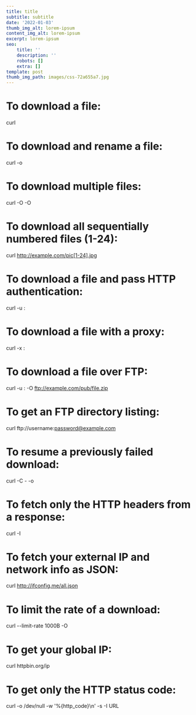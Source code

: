 ```yaml
---
title: title
subtitle: subtitle
date: '2022-01-03'
thumb_img_alt: lorem-ipsum
content_img_alt: lorem-ipsum
excerpt: lorem-ipsum
seo:
    title: ''
    description: ''
    robots: []
    extra: []
template: post
thumb_img_path: images/css-72a655a7.jpg
---
```


# To download a file:

curl <url>

# To download and rename a file:

curl <url> -o <outfile>

# To download multiple files:

curl -O <url> -O <url>

# To download all sequentially numbered files (1-24):

curl http://example.com/pic[1-24].jpg

# To download a file and pass HTTP authentication:

curl -u <username>:<password> <url>

# To download a file with a proxy:

curl -x <proxy-host>:<port> <url>

# To download a file over FTP:

curl -u <username>:<password> -O ftp://example.com/pub/file.zip

# To get an FTP directory listing:

curl ftp://username:password@example.com

# To resume a previously failed download:

curl -C - -o <partial-file> <url>

# To fetch only the HTTP headers from a response:

curl -I <url>

# To fetch your external IP and network info as JSON:

curl http://ifconfig.me/all.json

# To limit the rate of a download:

curl --limit-rate 1000B -O <outfile>

# To get your global IP:

curl httpbin.org/ip

# To get only the HTTP status code:

curl -o /dev/null -w '%{http_code}\n' -s -I URL
